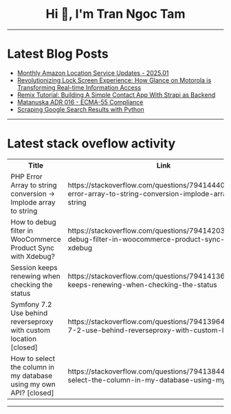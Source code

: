 <h1 align="center">Hi 👋, I'm Tran Ngoc Tam</h1>

---

# Latest Blog Posts 
<!-- BLOG-POST-LIST:START -->
- [Monthly Amazon Location Service Updates - 2025.01](https://dev.to/aws-heroes/monthly-amazon-location-service-updates-202501-7ff)
- [Revolutionizing Lock Screen Experience: How Glance on Motorola is Transforming Real-time Information Access](https://dev.to/adambrooks1231/revolutionizing-lock-screen-experience-how-glance-on-motorola-is-transforming-real-time-19bp)
- [Remix Tutorial: Building A Simple Contact App With Strapi as Backend](https://dev.to/strapi/remix-tutorial-building-a-simple-contact-app-with-strapi-as-backend-407p)
- [Matanuska ADR 016 - ECMA-55 Compliance](https://dev.to/jfhbrook/matanuska-adr-016-ecma-55-compliance-250i)
- [Scraping Google Search Results with Python](https://dev.to/crawlbase/scraping-google-search-results-with-python-4p6)
<!-- BLOG-POST-LIST:END -->

---

# Latest stack oveflow activity
<table>
  <tr><th>Title</th><th>Link</th></tr>
  <!-- STACKOVERFLOW:START --><tr><td>PHP Error Array to string conversion -&gt; Implode array to string</td><td>https://stackoverflow.com/questions/79414440/php-error-array-to-string-conversion-implode-array-to-string</td></tr><tr><td>How to debug filter in WooCommerce Product Sync with Xdebug?</td><td>https://stackoverflow.com/questions/79414203/how-to-debug-filter-in-woocommerce-product-sync-with-xdebug</td></tr><tr><td>Session keeps renewing when checking the status</td><td>https://stackoverflow.com/questions/79414136/session-keeps-renewing-when-checking-the-status</td></tr><tr><td>Symfony 7.2 Use behind reverseproxy with custom location [closed]</td><td>https://stackoverflow.com/questions/79413964/symfony-7-2-use-behind-reverseproxy-with-custom-location</td></tr><tr><td>How to select the column in my database using my own API? [closed]</td><td>https://stackoverflow.com/questions/79413844/how-to-select-the-column-in-my-database-using-my-own-api</td></tr><!-- STACKOVERFLOW:END -->
</table>

---


